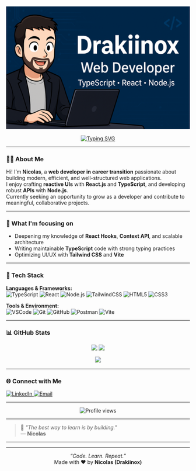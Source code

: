 <!-- 🌟 GitHub Profile README – Drakiinox 🌟 -->

<p align="center">
  <img src="baniereGithub.png" alt="Drakiinox Banner" />
</p>

<p align="center">
  <a href="https://github.com/Drakiinox">
    <img src="https://readme-typing-svg.herokuapp.com?font=Fira+Code&pause=1000&color=38B2AC&center=true&vCenter=true&width=600&lines=Full+Stack+Web+Developer;TypeScript+%7C+React.js+%7C+Node.js;TailwindCSS+%7C+Clean+Code+Enthusiast;Always+learning+new+things+🚀" alt="Typing SVG" />
  </a>
</p>

---

### 👨‍💻 About Me

Hi! I’m **Nicolas**, a **web developer in career transition** passionate about building modern, efficient, and well-structured web applications.  
I enjoy crafting **reactive UIs** with **React.js** and **TypeScript**, and developing robust **APIs** with **Node.js**.  
Currently seeking an opportunity to grow as a developer and contribute to meaningful, collaborative projects.

---

### 🧠 What I'm focusing on
- Deepening my knowledge of **React Hooks**, **Context API**, and scalable architecture  
- Writing maintainable **TypeScript** code with strong typing practices  
- Optimizing UI/UX with **Tailwind CSS** and **Vite**

---

### 🚀 Tech Stack

**Languages & Frameworks:**  
![TypeScript](https://img.shields.io/badge/-TypeScript-3178C6?logo=typescript&logoColor=white)
![React](https://img.shields.io/badge/-React-61DAFB?logo=react&logoColor=black)
![Node.js](https://img.shields.io/badge/-Node.js-339933?logo=node.js&logoColor=white)
![TailwindCSS](https://img.shields.io/badge/-TailwindCSS-38B2AC?logo=tailwind-css&logoColor=white)
![HTML5](https://img.shields.io/badge/-HTML5-E34F26?logo=html5&logoColor=white)
![CSS3](https://img.shields.io/badge/-CSS3-1572B6?logo=css3&logoColor=white)

**Tools & Environment:**  
![VSCode](https://img.shields.io/badge/-VS%20Code-007ACC?logo=visual-studio-code&logoColor=white)
![Git](https://img.shields.io/badge/-Git-F05032?logo=git&logoColor=white)
![GitHub](https://img.shields.io/badge/-GitHub-181717?logo=github&logoColor=white)
![Postman](https://img.shields.io/badge/-Postman-FF6C37?logo=postman&logoColor=white)
![Vite](https://img.shields.io/badge/-Vite-646CFF?logo=vite&logoColor=white)

---

### 📊 GitHub Stats

<p align="center">
  <img src="https://github-readme-stats-git-masterrstaa-rickstaa.vercel.app/api?username=Drakiinox&show_icons=true&theme=tokyonight" height="165">
  <img src="https://github-readme-stats-git-masterrstaa-rickstaa.vercel.app/api/top-langs/?username=Drakiinox&layout=compact&theme=tokyonight" height="165">
</p>

<p align="center">
  <img src="https://streak-stats.demolab.com?user=Drakiinox&theme=tokyonight" height="165" />
</p>


---

### 🌐 Connect with Me

<p align="left">
  <a href="https://www.linkedin.com/in/nicolas-malafosse-dev" target="_blank">
    <img src="https://img.shields.io/badge/LinkedIn-0077B5?style=for-the-badge&logo=linkedin&logoColor=white" alt="LinkedIn" />
  </a>
  <a href="mailto:nicolas.malafosse@gmail.com" target="_blank">
    <img src="https://img.shields.io/badge/Email-D14836?style=for-the-badge&logo=gmail&logoColor=white" alt="Email" />
  </a>
</p>

---

<p align="center">
  <img src="https://komarev.com/ghpvc/?username=Drakiinox&style=for-the-badge&color=38B2AC" alt="Profile views" />
</p>

---

> 🧩 *"The best way to learn is by building."*  
> — **Nicolas**

---

---

<p align="center">
  <i>“Code. Learn. Repeat.”</i><br/>
  Made with ❤️ by <strong>Nicolas (Drakiinox)</strong>
</p>



<!--
**Drakiinoxx/Drakiinoxx** is a ✨ _special_ ✨ repository because its `README.md` (this file) appears on your GitHub profile.

Here are some ideas to get you started:

